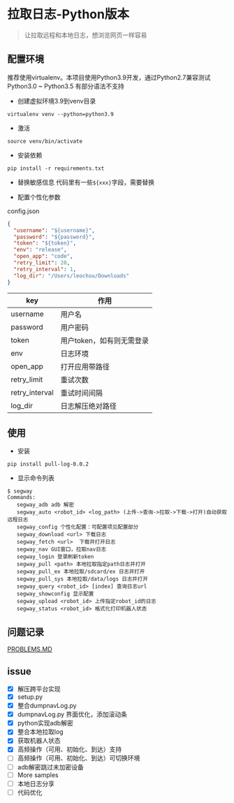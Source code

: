 # 拉取日志-Python版本

> 让拉取远程和本地日志，想浏览网页一样容易

## 配置环境
推荐使用virtualenv。本项目使用Python3.9开发，通过Python2.7兼容测试
Python3.0 ~ Python3.5 有部分语法不支持

- 创建虚拟环境3.9到venv目录
```shell
virtualenv venv --python=python3.9
```

- 激活
```shell
source venv/bin/activate
```

- 安装依赖
```shell
pip install -r requirements.txt
```

- 替换敏感信息
代码里有一些`${xxx}`字段，需要替换

- 配置个性化参数

config.json
```json
{
  "username": "${username}",
  "password": "${password}",
  "token": "${token}",
  "env": "release",
  "open_app": "code",
  "retry_limit": 20,
  "retry_interval": 1,
  "log_dir": "/Users/leochou/Downloads"
}
```

key | 作用 |
---------|----------
 username | 用户名
 password | 用户密码
 token | 用户token，如有则无需登录
 env | 日志环境
 open_app | 打开应用带路径
 retry_limit | 重试次数
 retry_interval | 重试时间间隔
 log_dir | 日志解压绝对路径

 ## 使用

 - 安装
 ```
 pip install pull-log-0.0.2
 ```

 - 显示命令列表
 ```shell
 $ segway
Commands:
    segway_adb adb 解密
    segway_auto <robot_id> <log_path> (上传->查询->拉取->下载->打开)自动获取远程日志
    segway_config 个性化配置：可配置项见配置部分
    segway_download <url> 下载日志
    segway_fetch <url>  下载并打开日志
    segway_nav GUI窗口，拉取nav日志
    segway_login 登录刷新token
    segway_pull <path> 本地拉取指定path日志并打开
    segway_pull_ex 本地拉取/sdcard/ex 日志并打开
    segway_pull_sys 本地拉取/data/logs 日志并打开
    segway_query <robot_id> [index] 查询日志url
    segway_showconfig 显示配置
    segway_upload <robot_id> 上传指定robot_id的日志
    segway_status <robot_id> 格式化打印机器人状态
 ```

 ## 问题记录

 [PROBLEMS.MD](https://github.com/laxian/shell/blob/dev/python/PROBLEMS.MD)

 ## issue
 - [x] 解压跨平台实现
 - [x] setup.py
 - [x] 整合dumpnavLog.py
 - [x] dumpnavLog.py 界面优化，添加滚动条
 - [x] python实现adb解密
 - [x] 整合本地拉取log
 - [x] 获取机器人状态
 - [x] 高频操作（可用、初始化、到达）支持
 - [ ] 高频操作（可用、初始化、到达）可切换环境
 - [ ] adb解密跳过未加密设备
 - [ ] More samples
 - [ ] 本地日志分享
 - [ ] 代码优化